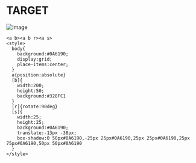 # TARGET

![image](https://github.com/user-attachments/assets/f5f518cc-ad1b-4d3f-85c0-de47879c7980)

```
<a b><a b r><a s>
<style>
  body{
    background:#0A6190;
    display:grid;
    place-items:center;
  }
  a{position:absolute}
  [b]{
    width:200;
    height:50;
    background:#328FC1
  }
  [r]{rotate:90deg}
  [s]{
    width:25;
    height:25;
    background:#0A6190;
    translate:-13px -38px;
    box-shadow:0 50px#0A6190,-25px 25px#0A6190,25px 25px#0A6190,25px 75px#0A6190,50px 50px#0A6190
  }
</style>
```
